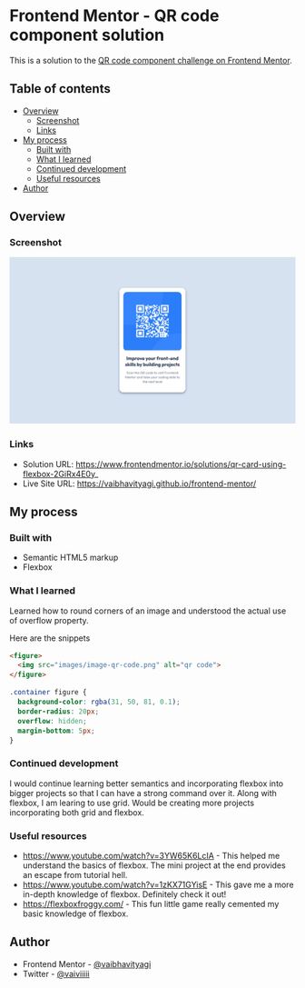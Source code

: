 # Frontend Mentor - QR code component solution

This is a solution to the [QR code component challenge on Frontend Mentor](https://www.frontendmentor.io/challenges/qr-code-component-iux_sIO_H).
## Table of contents

- [Overview](#overview)
  - [Screenshot](#screenshot)
  - [Links](#links)
- [My process](#my-process)
  - [Built with](#built-with)
  - [What I learned](#what-i-learned)
  - [Continued development](#continued-development)
  - [Useful resources](#useful-resources)
- [Author](#author)


## Overview

### Screenshot

![](images/screenshot.jpg)

### Links

- Solution URL: https://www.frontendmentor.io/solutions/qr-card-using-flexbox-2GiRx4E0y_
- Live Site URL: https://vaibhavityagi.github.io/frontend-mentor/

## My process

### Built with

- Semantic HTML5 markup
- Flexbox

### What I learned

Learned how to round corners of an image and understood the actual use of overflow property.

Here are the snippets

```html
<figure>
  <img src="images/image-qr-code.png" alt="qr code">
</figure>
```
```css
.container figure {
  background-color: rgba(31, 50, 81, 0.1);
  border-radius: 20px;
  overflow: hidden;
  margin-bottom: 5px;
}
```

### Continued development

I would continue learning better semantics and incorporating flexbox into bigger projects so that I can have a strong command over it. 
Along with flexbox, I am learing to use grid. Would be creating more projects incorporating both grid and flexbox.

### Useful resources

- https://www.youtube.com/watch?v=3YW65K6LcIA - This helped me understand the basics of flexbox. The mini project at the end provides an escape from tutorial hell. 
- https://www.youtube.com/watch?v=1zKX71GYisE - This gave me a more in-depth knowledge of flexbox. Definitely check it out!
- https://flexboxfroggy.com/ - This fun little game really cemented my basic knowledge of flexbox.


## Author

- Frontend Mentor - [@vaibhavityagi](https://www.frontendmentor.io/profile/vaibhavityagi)
- Twitter - [@vaiviiiii](https://www.twitter.com/vaiviiiii)